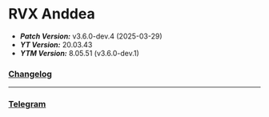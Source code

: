 # RVX Anddea
- ***Patch Version:*** v3.6.0-dev.4 (2025-03-29)
- ***YT Version:*** 20.03.43
- ***YTM Version:*** 8.05.51 (v3.6.0-dev.1)
### [Changelog](https://github.com/anddea/revanced-patches/releases/tag/v3.6.0-dev.4)
---
### [Telegram](https://t.me/rvx_bmk_repo)